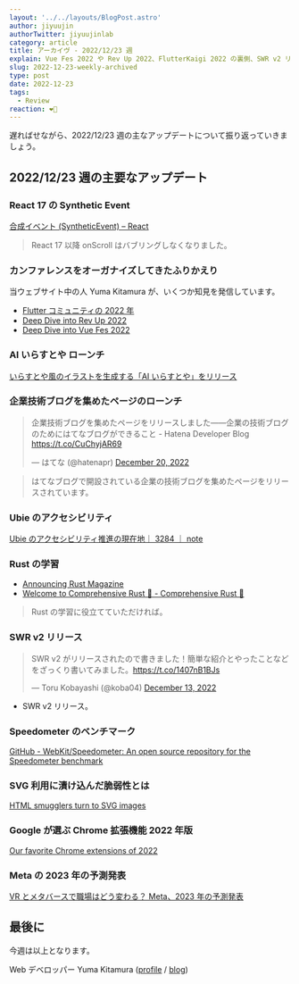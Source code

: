 ```yaml
---
layout: '../../layouts/BlogPost.astro'
author: jiyuujin
authorTwitter: jiyuujinlab
category: article
title: アーカイヴ - 2022/12/23 週
explain: Vue Fes 2022 や Rev Up 2022、FlutterKaigi 2022 の裏側、SWR v2 リリース、Google が選ぶベスト Chrome 拡張機能 2022 年版
slug: 2022-12-23-weekly-archived
type: post
date: 2022-12-23
tags:
  - Review
reaction: ❤️‍🔥
---
```


遅ればせながら、2022/12/23 週の主なアップデートについて振り返っていきましょう。

## 2022/12/23 週の主要なアップデート

### React 17 の Synthetic Event

[合成イベント (SyntheticEvent) – React](https://ja.reactjs.org/docs/events.html#wheel-events)

> React 17 以降 onScroll はバブリングしなくなりました。

### カンファレンスをオーガナイズしてきたふりかえり

当ウェブサイト中の人 Yuma Kitamura が、いくつか知見を発信しています。

- [Flutter コミュニティの 2022 年](https://blog.nekohack.me/posts/flutter-communities-in-2022)
- [Deep Dive into Rev Up 2022](https://blog.nekohack.me/posts/deep-dive-revup-2022)
- [Deep Dive into Vue Fes 2022](https://blog.nekohack.me/posts/deep-dive-vuefes-2022)

### AI いらすとや ローンチ

[いらすとや風のイラストを生成する「AI いらすとや」をリリース](https://prtimes.jp/main/html/rd/p/000000002.000113219.html)

### 企業技術ブログを集めたページのローンチ

<blockquote class="twitter-tweet"><p lang="ja" dir="ltr">企業技術ブログを集めたページをリリースしました――企業の技術ブログのためにはてなブログができること - Hatena Developer Blog <a href="https://t.co/CuChyjAR69">https://t.co/CuChyjAR69</a></p>&mdash; はてな (@hatenapr) <a href="https://twitter.com/hatenapr/status/1605039925422088192?ref_src=twsrc%5Etfw">December 20, 2022</a></blockquote> <script async src="https://platform.twitter.com/widgets.js" charset="utf-8"></script>

> はてなブログで開設されている企業の技術ブログを集めたページをリリースされています。

### Ubie のアクセシビリティ

[Ubie のアクセシビリティ推進の現在地｜ 3284 ｜ note](https://note.com/3284/n/nb0ebee00b137)

### Rust の学習

- [Announcing Rust Magazine](https://rustmagazine.github.io/announcing/)
- [Welcome to Comprehensive Rust 🦀 - Comprehensive Rust 🦀](https://google.github.io/comprehensive-rust/welcome.html)

> Rust の学習に役立てていただければ。

### SWR v2 リリース

<blockquote class="twitter-tweet"><p lang="ja" dir="ltr">SWR v2 がリリースされたので書きました！簡単な紹介とやったことなどをざっくり書いてみました。<a href="https://t.co/1407nB1BJs">https://t.co/1407nB1BJs</a></p>&mdash; Toru Kobayashi (@koba04) <a href="https://twitter.com/koba04/status/1602499363095293953?ref_src=twsrc%5Etfw">December 13, 2022</a></blockquote> <script async src="https://platform.twitter.com/widgets.js" charset="utf-8"></script>

- SWR v2 リリース。

### Speedometer のベンチマーク

[GitHub - WebKit/Speedometer: An open source repository for the Speedometer benchmark](https://github.com/WebKit/Speedometer)

### SVG 利用に漬け込んだ脆弱性とは

[HTML smugglers turn to SVG images](https://blog.talosintelligence.com/html-smugglers-turn-to-svg-images/)

### Google が選ぶ Chrome 拡張機能 2022 年版

[Our favorite Chrome extensions of 2022](https://blog.google/products/chrome/our-favorite-chrome-extensions-of-2022/)

### Meta の 2023 年の予測発表

[VR とメタバースで職場はどう変わる？ Meta、2023 年の予測発表](https://www.moguravr.com/meta-predictions-for-2023/)

## 最後に

今週は以上となります。

Web デベロッパー Yuma Kitamura ([profile](https://yuma-kitamura.nekohack.me/) / [blog](https://blog.nekohack.me/))
